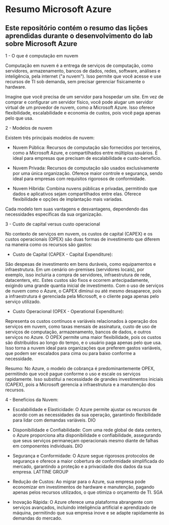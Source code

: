 # Resumo Microsoft Azure
## Este repositório contém o resumo das lições aprendidas durante o desenvolvimento do lab sobre Microsoft Azure

1 - O que é computação em nuvem

Computação em nuvem é a entrega de serviços de computação, como servidores, armazenamento, bancos de dados, redes, software, análises e inteligência, pela internet ("a nuvem"). Isso permite que você acesse e use recursos de TI sob demanda, sem precisar gerenciar fisicamente o hardware.

Imagine que você precisa de um servidor para hospedar um site. Em vez de comprar e configurar um servidor físico, você pode alugar um servidor virtual de um provedor de nuvem, como a Microsoft Azure. Isso oferece flexibilidade, escalabilidade e economia de custos, pois você paga apenas pelo que usa.

2 - Modelos de nuvem

Existem três principais modelos de nuvem:

- Nuvem Pública: Recursos de computação são fornecidos por terceiros, como a Microsoft Azure, e compartilhados entre múltiplos usuários. É ideal para empresas que precisam de escalabilidade e custo-benefício.

- Nuvem Privada: Recursos de computação são usados exclusivamente por uma única organização. Oferece maior controle e segurança, sendo ideal para empresas com requisitos rigorosos de conformidade.

- Nuvem Híbrida: Combina nuvens públicas e privadas, permitindo que dados e aplicativos sejam compartilhados entre elas. Oferece flexibilidade e opções de implantação mais variadas.

Cada modelo tem suas vantagens e desvantagens, dependendo das necessidades específicas da sua organização. 

3 - Custo de capital versus custo operacional

No contexto de serviços em nuvem, os custos de capital (CAPEX) e os custos operacionais (OPEX) são duas formas de investimento que diferem na maneira como os recursos são gastos:

- Custo de Capital (CAPEX - Capital Expenditure):

São despesas de investimento em bens duráveis, como equipamentos e infraestrutura. Em um cenário on-premises (servidores locais), por exemplo, isso incluiria a compra de servidores, infraestrutura de rede, datacenters, etc.
Estes custos são fixos e ocorrem antecipadamente, exigindo uma grande quantia inicial de investimento.
Com o uso de serviços de nuvem como o Azure, o CAPEX diminui ou até mesmo desaparece, pois a infraestrutura é gerenciada pela Microsoft, e o cliente paga apenas pelo serviço utilizado.

- Custo Operacional (OPEX - Operational Expenditure):

Representa os custos contínuos e variáveis relacionados à operação dos serviços em nuvem, como taxas mensais de assinatura, custo de uso de serviços de computação, armazenamento, bancos de dados, e outros serviços no Azure.
O OPEX permite uma maior flexibilidade, pois os custos são distribuídos ao longo do tempo, e o usuário paga apenas pelo que usa. Isso torna a nuvem ideal para organizações que preferem gastos variáveis, que podem ser escalados para cima ou para baixo conforme a necessidade.

Resumo: No Azure, o modelo de cobrança é predominantemente OPEX, permitindo que você pague conforme o uso e escale os serviços rapidamente. Isso substitui a necessidade de grandes investimentos iniciais (CAPEX), pois a Microsoft gerencia a infraestrutura e a manutenção dos recursos.

4 - Benefícios da Nuvem:

- Escalabilidade e Elasticidade: O Azure permite ajustar os recursos de acordo com as necessidades da sua operação, garantindo flexibilidade para lidar com demandas variáveis. 
DIO

- Disponibilidade e Confiabilidade: Com uma rede global de data centers, o Azure proporciona alta disponibilidade e confiabilidade, assegurando que seus serviços permaneçam operacionais mesmo diante de falhas em componentes individuais. 
DIO

- Segurança e Conformidade: O Azure segue rigorosos protocolos de segurança e oferece a maior cobertura de conformidade simplificada do mercado, garantindo a proteção e a privacidade dos dados da sua empresa. 
LATTINE GROUP

- Redução de Custos: Ao migrar para o Azure, sua empresa pode economizar em investimentos de hardware e manutenção, pagando apenas pelos recursos utilizados, o que otimiza o orçamento de TI. 
SGA

- Inovação Rápida: O Azure oferece uma plataforma abrangente com serviços avançados, incluindo inteligência artificial e aprendizado de máquina, permitindo que sua empresa inove e se adapte rapidamente às demandas do mercado.
